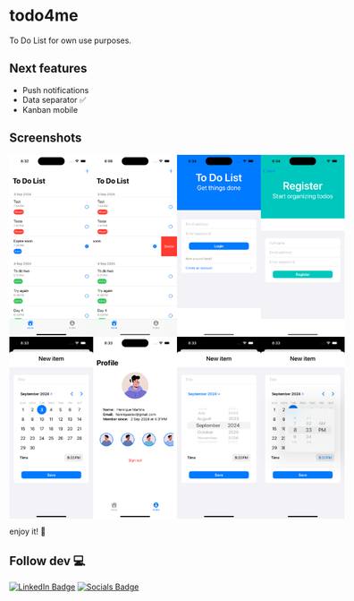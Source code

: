# todo4me

To Do List for own use purposes.

## Next features

- Push notifications <br/>
- Data separator ✅ <br/>
- Kanban mobile

## Screenshots

<div style="display: flex">
  <img src="https://github.com/hsnrique/todo4me/blob/main/screeshots/Simulator%20Screenshot%20-%20iPhone%2015%20Pro%20-%202024-09-03%20at%2020.32.58.png" alt="main" width="150"/>
  <img src="https://github.com/hsnrique/todo4me/blob/main/screeshots/Simulator%20Screenshot%20-%20iPhone%2015%20Pro%20-%202024-09-03%20at%2020.59.55.png" alt="main two" width="150"/>
  <img src="https://github.com/hsnrique/todo4me/blob/main/screeshots/Simulator%20Screenshot%20-%20iPhone%2015%20Pro%20-%202024-09-03%20at%2020.34.26.png" alt="login" width="150"/>
  <img src="https://github.com/hsnrique/todo4me/blob/main/screeshots/Simulator%20Screenshot%20-%20iPhone%2015%20Pro%20-%202024-09-03%20at%2020.34.34.png" alt="register" width="150"/>
</div>

<div style="display: flex">
  <img src="https://github.com/hsnrique/todo4me/blob/main/screeshots/Simulator%20Screenshot%20-%20iPhone%2015%20Pro%20-%202024-09-03%20at%2020.33.32.png" alt="new item" width="150"/>
  <img src="https://github.com/hsnrique/todo4me/blob/main/screeshots/Simulator%20Screenshot%20-%20iPhone%2015%20Pro%20-%202024-09-03%20at%2020.33.13.png" alt="profile" width="150"/>
  <img src="https://github.com/hsnrique/todo4me/blob/main/screeshots/Simulator%20Screenshot%20-%20iPhone%2015%20Pro%20-%202024-09-03%20at%2020.33.41.png" alt="date" width="150"/>
  <img src="https://github.com/hsnrique/todo4me/blob/main/screeshots/Simulator%20Screenshot%20-%20iPhone%2015%20Pro%20-%202024-09-03%20at%2020.33.53.png" alt="hour" width="150"/>
</div>


enjoy it! 🍻 

## Follow dev 💻
[![LinkedIn Badge](https://img.shields.io/badge/LinkedIn-0077B5?style=for-the-badge&logo=linkedin&logoColor=white)](https://www.linkedin.com/in/hnrique/)
[![Socials Badge](https://img.shields.io/badge/Socials-3f48d1?style=for-the-badge&logo=socials&logoColor=white)](https://beacons.ai/hsnrique/)
